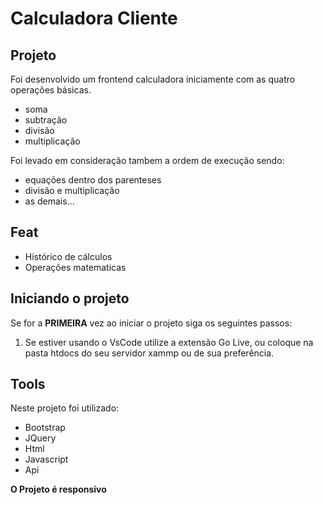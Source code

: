 # Calculadora Cliente

## Projeto

Foi desenvolvido um frontend calculadora iniciamente com as quatro operações básicas.

* soma
* subtração
* divisão
* multiplicação

Foi levado em consideração tambem a ordem de execução sendo:
* equações dentro dos parenteses 
* divisão e multiplicação
* as demais...

## Feat
* Histórico de cálculos
* Operações matematicas

## Iniciando o projeto

Se for a **PRIMEIRA** vez ao iniciar o projeto siga os seguintes passos:

1. Se estiver usando o VsCode utilize a extensão Go Live, ou coloque na pasta htdocs do seu servidor xammp ou de sua preferência.


## Tools

Neste projeto foi utilizado:

* Bootstrap
* JQuery
* Html
* Javascript
* Api

**O Projeto é responsivo**